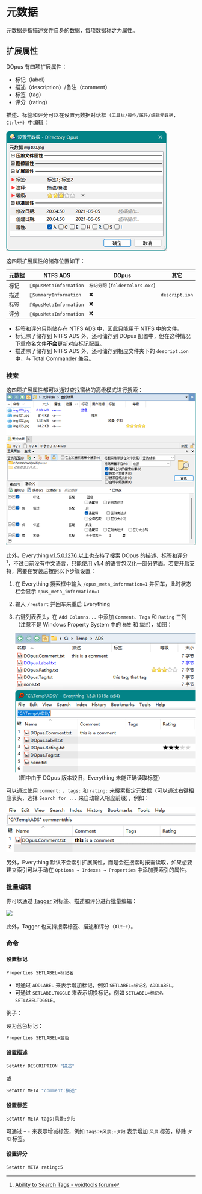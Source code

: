 # 元数据
元数据是指描述文件自身的数据，每项数据称之为属性。

## 扩展属性
DOpus 有四项扩展属性：
- 标记（label）
- 描述（description）/备注（comment）
- 标签（tag）
- 评分（rating）

描述、标签和评分可以在设置元数据对话框（`工具栏/操作/属性/编辑元数据`，`Ctrl+M`）中编辑：

![](images/设置元数据.png)

这四项扩展属性的储存位置如下：

元数据 | NTFS ADS | DOpus | 其它
--- | --- | --- | ---
标记 | `OpusMetaInformation` | `标记分配` (`foldercolors.oxc`)
描述 | `SummaryInformation` | ❌ | `descript.ion`
标签 | `OpusMetaInformation` | ❌
评分 | `OpusMetaInformation` | ❌

- 标签和评分只能储存在 NTFS ADS 中，因此只能用于 NTFS 中的文件。
- 标记除了储存到 NTFS ADS 外，还可储存到 DOpus 配置中，但在这种情况下重命名文件**不会**更新对应标记配置。
- 描述除了储存到 NTFS ADS 外，还可储存到相应文件夹下的 `descript.ion` 中，与 Total Commander 兼容。

### 搜索
这四项扩展属性都可以通过查找窗格的高级模式进行搜索：
![](images/元数据-查找.png)

此外，Everything [v1.5.0.1276 以上](https://www.voidtools.com/forum/viewtopic.php?f=12&t=9787)也支持了搜索 DOpus 的描述、标签和评分 [^everything]，不过目前没有中文语言，只能使用 v1.4 的语言包汉化一部分界面。若要开启支持，需要在安装后按照以下步骤设置：

1. 在 Everything 搜索框中输入 `/opus_meta_information=1` 并回车，此时状态栏会显示 `opus_meta_information=1`
2. 输入 `/restart` 并回车来重启 Everything
3. 右键列表表头，在 `Add Columns...` 中添加 `Comment`、`Tags` 和 `Rating` 三列（注意不是 Windows Property System 中的 `标签` 和 `描述`），如图：

   ![](images/元数据-Everything.png)  
   （图中由于 DOpus 版本较旧，Everything 未能正确读取标签）

可以通过使用 `comment:` 、`tags:` 和 `rating:` 来搜索指定元数据（可以通过右键相应表头，选择 `Search for ...` 来自动输入相应前缀），例如：

![](images/元数据-Everything-comment.png)

另外，Everything 默认不会索引扩展属性，而是会在搜索时按需读取，如果想要建立索引可以手动在 `Options → Indexes → Properties` 中添加要索引的属性。

[^everything]: [Ability to Search Tags - voidtools forum](https://www.voidtools.com/forum/viewtopic.php?f=4&t=9877)

### 批量编辑
你可以通过 [Tagger](https://resource.dopus.com/t/tagger3-for-dopus12/24248) 对标签、描述和评分进行批量编辑：

![](https://resource.dopus.com/uploads/default/original/2X/a/a584253eb7df77aee5584217fc1b0e563bd1734c.jpg)

此外，Tagger 也支持搜索标签、描述和评分（`Alt+F`）。

### 命令
#### 设置标记
```cmd
Properties SETLABEL=标记名
```
- 可通过 `ADDLABEL` 来表示增加标记，例如 `SETLABEL=标记名 ADDLABEL`。
- 可通过 `SETLABELTOGGLE` 来表示切换标记，例如 `SETLABEL=标记名 SETLABELTOGGLE`。

例子：

设为蓝色标记：
```cmd
Properties SETLABEL=蓝色
```

#### 设置描述
```cmd
SetAttr DESCRIPTION "描述"
```
或
```cmd
SetAttr META "comment:描述"
```

#### 设置标签
```cmd
SetAttr META tags:风景;夕阳
```
可通过 `+` `-` 来表示增减标签，例如 `tags:+风景;-夕阳` 表示增加 `风景` 标签，移除 `夕阳` 标签。

#### 设置评分
```cmd
SetAttr META rating:5
```